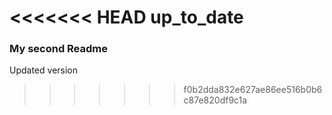 <<<<<<< HEAD
up_to_date
=======
### My second Readme
Updated version
>>>>>>> f0b2dda832e627ae86ee516b0b6c87e820df9c1a
